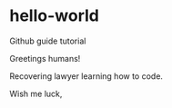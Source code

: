 # hello-world
Github guide tutorial 

Greetings humans!

Recovering lawyer learning how to code.

Wish me luck,

